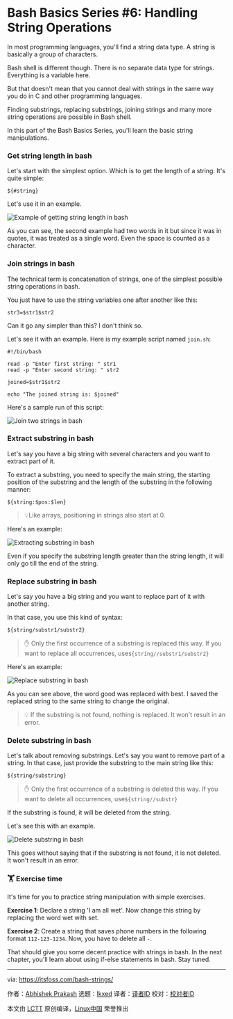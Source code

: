 [#]: subject: "Bash Basics Series #6: Handling String Operations"
[#]: via: "https://itsfoss.com/bash-strings/"
[#]: author: "Abhishek Prakash https://itsfoss.com/author/abhishek/"
[#]: collector: "lkxed"
[#]: translator: "geekpi"
[#]: reviewer: " "
[#]: publisher: " "
[#]: url: " "

Bash Basics Series #6: Handling String Operations
======

In most programming languages, you'll find a string data type. A string is basically a group of characters.

Bash shell is different though. There is no separate data type for strings. Everything is a variable here.

But that doesn't mean that you cannot deal with strings in the same way you do in C and other programming languages.

Finding substrings, replacing substrings, joining strings and many more string operations are possible in Bash shell.

In this part of the Bash Basics Series, you'll learn the basic string manipulations.

### Get string length in bash

Let's start with the simplest option. Which is to get the length of a string. It's quite simple:

```
${#string}
```

Let's use it in an example.

![Example of getting string length in bash][1]

As you can see, the second example had two words in it but since it was in quotes, it was treated as a single word. Even the space is counted as a character.

### Join strings in bash

The technical term is concatenation of strings, one of the simplest possible string operations in bash.

You just have to use the string variables one after another like this:

```
str3=$str1$str2
```

Can it go any simpler than this? I don't think so.

Let's see it with an example. Here is my example script named `join.sh`:

```
#!/bin/bash

read -p "Enter first string: " str1
read -p "Enter second string: " str2

joined=$str1$str2

echo "The joined string is: $joined"
```

Here's a sample run of this script:

![Join two strings in bash][2]

### Extract substring in bash

Let's say you have a big string with several characters and you want to extract part of it.

To extract a substring, you need to specify the main string, the starting position of the substring and the length of the substring in the following manner:

```
${string:$pos:$len}
```

> 💡Like arrays, positioning in strings also start at 0.

Here's an example:

![Extracting substring in bash][3]

Even if you specify the substring length greater than the string length, it will only go till the end of the string.

### Replace substring in bash

Let's say you have a big string and you want to replace part of it with another string.

In that case, you use this kind of syntax:

```
${string/substr1/substr2}
```

> ✋ Only the first occurrence of a substring is replaced this way. If you want to replace all occurrences, use`${string//substr1/substr2}`

Here's an example:

![Replace substring in bash][4]

As you can see above, the word good was replaced with best. I saved the replaced string to the same string to change the original.

> 💡 If the substring is not found, nothing is replaced. It won't result in an error.

### Delete substring in bash

Let's talk about removing substrings. Let's say you want to remove part of a string. In that case, just provide the substring to the main string like this:

```
${string/substring}
```

> ✋ Only the first occurrence of a substring is deleted this way. If you want to delete all occurrences, use`${string//substr}`

If the substring is found, it will be deleted from the string.

Let's see this with an example.

![Delete substring in bash][5]

This goes without saying that if the substring is not found, it is not deleted. It won't result in an error.

### 🏋️ Exercise time

It's time for you to practice string manipulation with simple exercises.

**Exercise 1**: Declare a string 'I am all wet'. Now change this string by replacing the word wet with set.

**Exercise 2**: Create a string that saves phone numbers in the following format `112-123-1234`. Now, you have to delete all `-`.

That should give you some decent practice with strings in bash. In the next chapter, you'll learn about using if-else statements in bash. Stay tuned.

--------------------------------------------------------------------------------

via: https://itsfoss.com/bash-strings/

作者：[Abhishek Prakash][a]
选题：[lkxed][b]
译者：[译者ID](https://github.com/译者ID)
校对：[校对者ID](https://github.com/校对者ID)

本文由 [LCTT](https://github.com/LCTT/TranslateProject) 原创编译，[Linux中国](https://linux.cn/) 荣誉推出

[a]: https://itsfoss.com/author/abhishek/
[b]: https://github.com/lkxed/
[1]: https://itsfoss.com/content/images/2023/07/bash-string-length-example.png
[2]: https://itsfoss.com/content/images/2023/07/join-strings-bash.png
[3]: https://itsfoss.com/content/images/2023/07/extract-substring-bash.png
[4]: https://itsfoss.com/content/images/2023/07/replace-substring-bash.png
[5]: https://itsfoss.com/content/images/2023/07/bash-delete-substring.png
